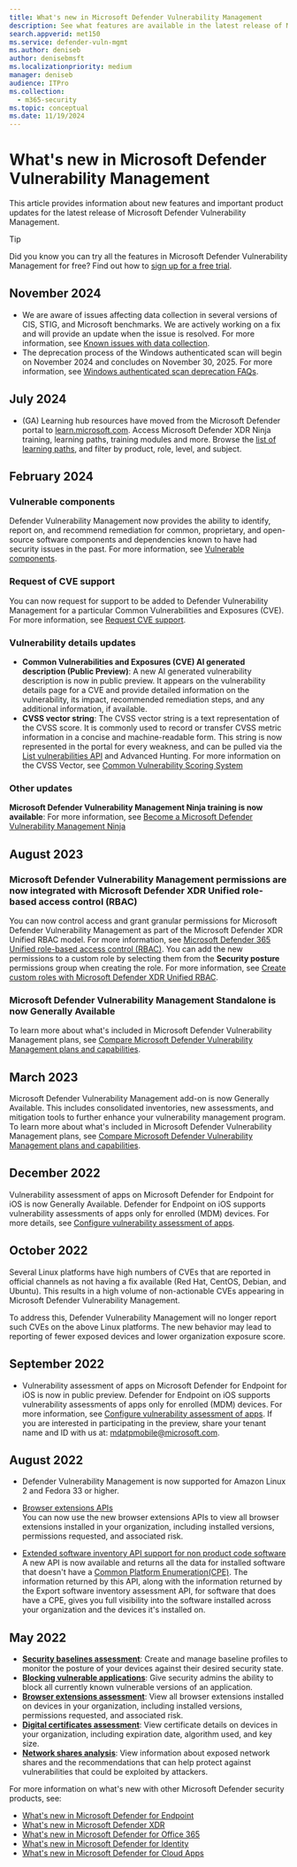 ```yaml
---
title: What's new in Microsoft Defender Vulnerability Management
description: See what features are available in the latest release of Microsoft Defender for Vulnerability Management
search.appverid: met150
ms.service: defender-vuln-mgmt
ms.author: deniseb
author: denisebmsft
ms.localizationpriority: medium
manager: deniseb
audience: ITPro
ms.collection:
  - m365-security
ms.topic: conceptual
ms.date: 11/19/2024
---
```


# What's new in Microsoft Defender Vulnerability Management

This article provides information about new features and important product updates for the latest release of Microsoft Defender Vulnerability Management.

> [!TIP]
> Did you know you can try all the features in Microsoft Defender Vulnerability Management for free? Find out how to [sign up for a free trial](defender-vulnerability-management-trial.md).

## November 2024

- We are aware of issues affecting data collection in several versions of CIS, STIG, and Microsoft benchmarks. We are actively working on a fix and will provide an update when the issue is resolved. For more information, see [Known issues with data collection](tvm-security-baselines.md#known-issues-with-data-collection).
- The deprecation process of the Windows authenticated scan will begin on November 2024 and concludes on November 30, 2025. For more information, see [Windows authenticated scan deprecation FAQs](defender-vulnerability-management-faq.md#windows-authenticated-scan-deprecation-faqs).

## July 2024

- (GA) Learning hub resources have moved from the Microsoft Defender portal to [learn.microsoft.com](https://go.microsoft.com/fwlink/?linkid=2273118). Access Microsoft Defender XDR Ninja training, learning paths, training modules and more. Browse the [list of learning paths](/training/browse/?products=m365-ems-cloud-app-security%2Cdefender-for-cloud-apps%2Cdefender-identity%2Cm365-information-protection%2Cm365-threat-protection%2Cmdatp%2Cdefender-office365&expanded=m365%2Coffice-365), and filter by product, role, level, and subject.

## February 2024

### Vulnerable components

Defender Vulnerability Management now provides the ability to identify, report on, and recommend remediation for common, proprietary, and open-source software components and dependencies known to have had security issues in the past. For more information, see [Vulnerable components](tvm-vulnerable-components.md).

### Request of CVE support

You can now request for support to be added to Defender Vulnerability Management for a particular Common Vulnerabilities and Exposures (CVE). For more information, see [Request CVE support](tvm-weaknesses.md#request-cve-support).

### Vulnerability details updates

- **Common Vulnerabilities and Exposures (CVE) AI generated description (Public Preview)**: A new AI generated vulnerability description is now in public preview. It appears on the vulnerability details page for a CVE and provide detailed information on the vulnerability, its impact, recommended remediation steps, and any additional information, if available.
- **CVSS vector string**: The CVSS vector string is a text representation of the CVSS score. It is commonly used to record or transfer CVSS metric information in a concise and machine-readable form. This string is now represented in the portal for every weakness, and can be pulled via the [List vulnerabilities API](/defender-endpoint/api/get-all-vulnerabilities) and Advanced Hunting. For more information on the CVSS Vector, see [Common Vulnerability Scoring System](https://www.first.org/cvss/specification-document#:~:text=The%20Common%20Vulnerability%20Scoring%20System,Threat%2C%20Environmental%2C%20and%20Supplemental)

### Other updates

**Microsoft Defender Vulnerability Management Ninja training is now available**: For more information, see [Become a Microsoft Defender Vulnerability Management Ninja](https://techcommunity.microsoft.com/t5/microsoft-defender-vulnerability/become-a-microsoft-defender-vulnerability-management-ninja/ba-p/4003011)

## August 2023

<a name='microsoft-defender-vulnerability-management-permissions-are-now-integrated-with-microsoft-365-defender-unified-role-based-access-control-rbac'></a>

### Microsoft Defender Vulnerability Management permissions are now integrated with Microsoft Defender XDR Unified role-based access control (RBAC)

You can now control access and grant granular permissions for Microsoft Defender Vulnerability Management as part of the Microsoft Defender XDR Unified RBAC model. For more information, see [Microsoft Defender 365 Unified role-based access control (RBAC)](/defender-xdr/manage-rbac). You can add the new permissions to a custom role by selecting them from the **Security posture** permissions group when creating the role. For more information, see [Create custom roles with Microsoft Defender XDR Unified RBAC](/defender-xdr/create-custom-rbac-roles).

### Microsoft Defender Vulnerability Management Standalone is now Generally Available

To learn more about what's included in Microsoft Defender Vulnerability Management plans, see [Compare Microsoft Defender Vulnerability Management plans and capabilities](defender-vulnerability-management-capabilities.md).

## March 2023

Microsoft Defender Vulnerability Management add-on is now Generally Available. This includes consolidated inventories, new assessments, and mitigation tools to further enhance your vulnerability management program. To learn more about what's included in Microsoft Defender Vulnerability Management plans, see [Compare Microsoft Defender Vulnerability Management plans and capabilities](defender-vulnerability-management-capabilities.md).

## December 2022

Vulnerability assessment of apps on Microsoft Defender for Endpoint for iOS is now Generally Available. Defender for Endpoint on iOS supports vulnerability assessments of apps only for enrolled (MDM) devices. For more details,  see [Configure vulnerability assessment of apps](/defender-endpoint/ios-configure-features#configure-vulnerability-assessment-of-apps).

## October 2022

Several Linux platforms have high numbers of CVEs that are reported in official channels as not having a fix available (Red Hat, CentOS, Debian, and Ubuntu). This results in a high volume of non-actionable CVEs appearing in Microsoft Defender Vulnerability Management.

To address this, Defender Vulnerability Management will no longer report such CVEs on the above Linux platforms. The new behavior may lead to reporting of fewer exposed devices and lower organization exposure score.

## September 2022

- Vulnerability assessment of apps on Microsoft Defender for Endpoint for iOS is now in public preview. Defender for Endpoint on iOS supports vulnerability assessments of apps only for enrolled (MDM) devices. For more information, see [Configure vulnerability assessment of apps](/defender-endpoint/ios-configure-features#configure-vulnerability-assessment-of-apps). If you are interested in participating in the preview, share your tenant name and ID with us at: [mdatpmobile@microsoft.com](mailto:mdatpmobile@microsoft.com).

## August 2022

- Defender Vulnerability Management is now supported for Amazon Linux 2 and Fedora 33 or higher.

- [Browser extensions APIs](/defender-endpoint/api/get-assessment-browser-extensions) </br>
  You can now use the new browser extensions APIs to view all browser extensions installed in your organization, including installed versions, permissions requested,  and associated risk.

- [Extended software inventory API support for non product code software](/defender-endpoint/api/get-assessment-non-cpe-software-inventory) </br>
  A new API is now available and returns all the data for installed software that doesn't have a [Common Platform Enumeration(CPE)](https://nvd.nist.gov/products/cpe). The information returned by this API, along with the information returned by the Export software inventory assessment API, for software that does have a CPE, gives you full visibility into the software installed across your organization and the devices it's installed on.

## May 2022

- **[Security baselines assessment](tvm-security-baselines.md)**: Create and manage baseline profiles to monitor the posture of your devices against their desired security state.
- **[Blocking vulnerable applications](tvm-block-vuln-apps.md)**: Give security admins the ability to block all currently known vulnerable versions of an application.
- **[Browser extensions assessment](tvm-browser-extensions.md)**: View all browser extensions installed on devices in your organization, including installed versions, permissions requested, and associated risk.
- **[Digital certificates assessment](tvm-certificate-inventory.md)**: View certificate details on devices in your organization, including expiration date, algorithm used, and key size.
- **[Network shares analysis](tvm-network-share-assessment.md)**: View information about exposed network shares and the recommendations that can help protect against vulnerabilities that could be exploited by attackers.

For more information on what's new with other Microsoft Defender security products, see:

- [What's new in Microsoft Defender for Endpoint](/defender-endpoint/whats-new-in-microsoft-defender-endpoint)
- [What's new in Microsoft Defender XDR](/defender-xdr/whats-new)
- [What's new in Microsoft Defender for Office 365](/defender-office-365/defender-for-office-365-whats-new)
- [What's new in Microsoft Defender for Identity](/defender-for-identity/whats-new)
- [What's new in Microsoft Defender for Cloud Apps](/cloud-app-security/release-notes)
